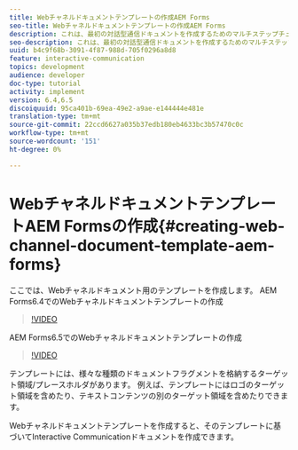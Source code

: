 ```yaml
---
title: Webチャネルドキュメントテンプレートの作成AEM Forms
seo-title: Webチャネルドキュメントテンプレートの作成AEM Forms
description: これは、最初の対話型通信ドキュメントを作成するためのマルチステップチュートリアルのパート4です。 ここでは、Webチャネルドキュメント用のテンプレートを作成します。
seo-description: これは、最初の対話型通信ドキュメントを作成するためのマルチステップチュートリアルのパート4です。 ここでは、Webチャネルドキュメント用のテンプレートを作成します。
uuid: b4c9f68b-3091-4f87-988d-705f0296a8d8
feature: interactive-communication
topics: development
audience: developer
doc-type: tutorial
activity: implement
version: 6.4,6.5
discoiquuid: 95ca401b-69ea-49e2-a9ae-e144444e481e
translation-type: tm+mt
source-git-commit: 22ccd6627a035b37edb180eb4633bc3b57470c0c
workflow-type: tm+mt
source-wordcount: '151'
ht-degree: 0%

---
```



# WebチャネルドキュメントテンプレートAEM Formsの作成{#creating-web-channel-document-template-aem-forms}

ここでは、Webチャネルドキュメント用のテンプレートを作成します。
AEM Forms6.4でのWebチャネルドキュメントテンプレートの作成
>[!VIDEO](https://video.tv.adobe.com/v/22342?quality=9&learn=on)

AEM Forms6.5でのWebチャネルドキュメントテンプレートの作成
>[!VIDEO](https://video.tv.adobe.com/v/27807?quality=9&learn=on)

テンプレートには、様々な種類のドキュメントフラグメントを格納するターゲット領域/プレースホルダがあります。 例えば、テンプレートにはロゴのターゲット領域を含めたり、テキストコンテンツの別のターゲット領域を含めたりできます。

Webチャネルドキュメントテンプレートを作成すると、そのテンプレートに基づいてInteractive Communicationドキュメントを作成できます。
